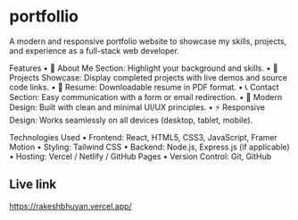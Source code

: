 # portfollio
A modern and responsive portfolio website to showcase my skills, projects, and experience as a full-stack web developer.

Features
	•	🌟 About Me Section: Highlight your background and skills.
	•	💼 Projects Showcase: Display completed projects with live demos and source code links.
	•	📜 Resume: Downloadable resume in PDF format.
	•	📞 Contact Section: Easy communication with a form or email redirection.
	•	🎨 Modern Design: Built with clean and minimal UI/UX principles.
	•	⚡ Responsive Design: Works seamlessly on all devices (desktop, tablet, mobile).

Technologies Used
	•	Frontend: React, HTML5, CSS3, JavaScript, Framer Motion
	•	Styling: Tailwind CSS
	•	Backend: Node.js, Express.js (if applicable)
	•	Hosting: Vercel / Netlify / GitHub Pages
	•	Version Control: Git, GitHub


## Live link 
https://rakeshbhuyan.vercel.app/

